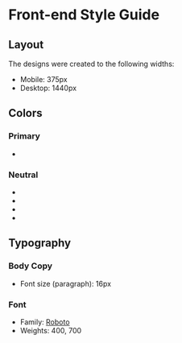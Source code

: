 # Front-end Style Guide

## Layout

The designs were created to the following widths:

- Mobile: 375px
- Desktop: 1440px

## Colors

### Primary

-

### Neutral

- 
- 
- 
- 

## Typography

### Body Copy

- Font size (paragraph): 16px

### Font

- Family: [Roboto](https://fonts.google.com/specimen/Roboto)
- Weights: 400, 700
